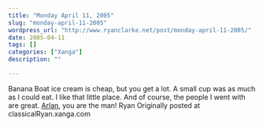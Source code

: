 ```yaml
---
title: "Monday April 11, 2005"
slug: "monday-april-11-2005"
wordpress_url: "http://www.ryanclarke.net/post/monday-april-11-2005/"
date: 2005-04-11
tags: []
categories: ["Xanga"]
description: ""

---
```


Banana Boat ice cream is cheap, but you get a lot. A small cup was as much as I could eat. I like that little place. And of course, the people I went with are great. [Arlan](http://www.xanga.com/home.aspx?user=secretparticleguy), you are the man!
 Ryan
Originally posted at classicalRyan.xanga.com

